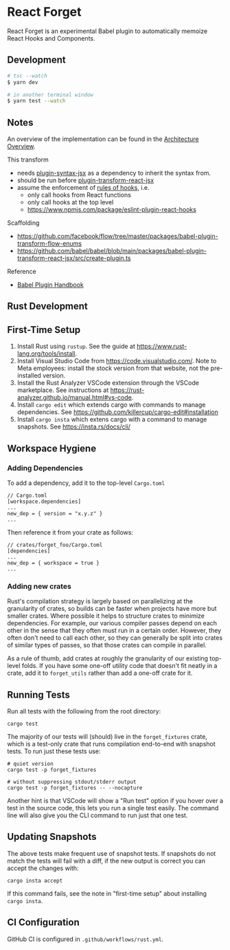 # React Forget

React Forget is an experimental Babel plugin to automatically memoize React Hooks and Components.

## Development

```sh
# tsc --watch
$ yarn dev

# in another terminal window
$ yarn test --watch
```

## Notes

An overview of the implementation can be found in the [Architecture Overview](./ARCHITECTURE.md).

This transform

- needs [plugin-syntax-jsx](https://babeljs.io/docs/en/babel-plugin-syntax-jsx) as a dependency to inherit the syntax from.
- should be run before [plugin-transform-react-jsx](https://github.com/babel/babel/tree/main/packages/babel-plugin-transform-react-jsx)
- assume the enforcement of [rules of hooks](https://reactjs.org/docs/hooks-rules.html), i.e.
  - only call hooks from React functions
  - only call hooks at the top level
  - <https://www.npmjs.com/package/eslint-plugin-react-hooks>

Scaffolding

- <https://github.com/facebook/flow/tree/master/packages/babel-plugin-transform-flow-enums>
- <https://github.com/babel/babel/blob/main/packages/babel-plugin-transform-react-jsx/src/create-plugin.ts>

Reference

- [Babel Plugin Handbook](https://github.com/jamiebuilds/babel-handbook/blob/master/translations/en/plugin-handbook.md)

## Rust Development

## First-Time Setup

1. Install Rust using `rustup`. See the guide at https://www.rust-lang.org/tools/install.
2. Install Visual Studio Code from https://code.visualstudio.com/.
   Note to Meta employees: install the stock version from that website, not the pre-installed version.
3. Install the Rust Analyzer VSCode extension through the VSCode marketplace. See instructions at https://rust-analyzer.github.io/manual.html#vs-code.
4. Install `cargo edit` which extends cargo with commands to manage dependencies. See https://github.com/killercup/cargo-edit#installation
5. Install `cargo insta` which extens cargo with a command to manage snapshots. See https://insta.rs/docs/cli/

## Workspace Hygiene

### Adding Dependencies

To add a dependency, add it to the top-level `Cargo.toml`

```
// Cargo.toml
[workspace.dependencies]
...
new_dep = { version = "x.y.z" }
...
```

Then reference it from your crate as follows:

```
// crates/forget_foo/Cargo.toml
[dependencies]
...
new_dep = { workspace = true }
...
```

### Adding new crates

Rust's compilation strategy is largely based on parallelizing at the granularity of crates, so builds can be faster when projects
have more but smaller crates. Where possible it helps to structure crates to minimize dependencies. For example, our various compiler
passes depend on each other in the sense that they often must run in a certain order. However, they often don't need to call each other,
so they can generally be split into crates of similar types of passes, so that those crates can compile in parallel.

As a rule of thumb, add crates at roughly the granularity of our existing top-level folds. If you have some one-off utility code that
doesn't fit neatly in a crate, add it to `forget_utils` rather than add a one-off crate for it.

## Running Tests

Run all tests with the following from the root directory:

```
cargo test
```

The majority of our tests will (should) live in the `forget_fixtures` crate, which is a test-only crate that runs compilation end-to-end with snapshot
tests. To run just these tests use:

```
# quiet version
cargo test -p forget_fixtures

# without suppressing stdout/stderr output
cargo test -p forget_fixtures -- --nocapture
```

Another hint is that VSCode will show a "Run test" option if you hover over a test in the source code, this lets you run a single test easily.
The command line will also give you the CLI command to run just that one test.

## Updating Snapshots

The above tests make frequent use of snapshot tests. If snapshots do not match the tests will fail with a diff, if the new output is correct you
can accept the changes with:

```
cargo insta accept
```

If this command fails, see the note in "first-time setup" about installing `cargo insta`.

## CI Configuration

GitHub CI is configured in `.github/workflows/rust.yml`.